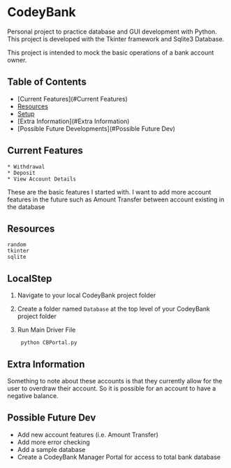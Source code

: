 # CodeyBank
Personal project to practice database and GUI development with Python. This project is developed with the 
Tkinter framework and Sqlite3 Database.
 
This project is intended to mock the basic operations of a bank account owner.

## Table of Contents
* [Current Features](#Current Features)
* [Resources](#Resources)
* [Setup](#LocalStep)
* [Extra Information](#Extra Information)
* [Possible Future Developments](#Possible Future Dev)

## Current Features
    * Withdrawal
    * Deposit
    * View Account Details

These are the basic features I started with. I want to add more account features in the future
such as Amount Transfer between account existing in the database

## Resources

    random
    tkinter
    sqlite

## LocalStep
1) Navigate to your local CodeyBank project folder

2) Create a folder named `Database` at the top level of your CodeyBank project folder

3) Run Main Driver File

		python CBPortal.py

## Extra Information
Something to note about these accounts is that they currently allow for the user to overdraw their account.
So it is possible for an account to have a negative balance.

## Possible Future Dev
* Add new account features (i.e. Amount Transfer)
* Add more error checking
* Add a sample database
* Create a CodeyBank Manager Portal for access to total bank database